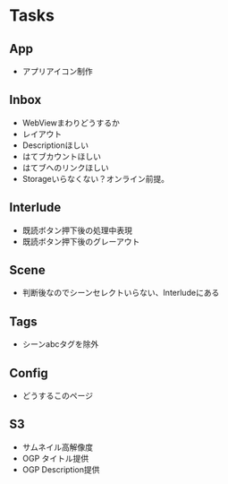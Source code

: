 Tasks
=====

## App

- アプリアイコン制作


## Inbox

- WebViewまわりどうするか
- レイアウト
- Descriptionほしい
- はてブカウントほしい
- はてブへのリンクほしい
- Storageいらなくない？オンライン前提。


## Interlude

- 既読ボタン押下後の処理中表現
- 既読ボタン押下後のグレーアウト


## Scene

- 判断後なのでシーンセレクトいらない、Interludeにある


## Tags

- シーンabcタグを除外


## Config

- どうするこのページ


## S3

- サムネイル高解像度
- OGP タイトル提供
- OGP Description提供
